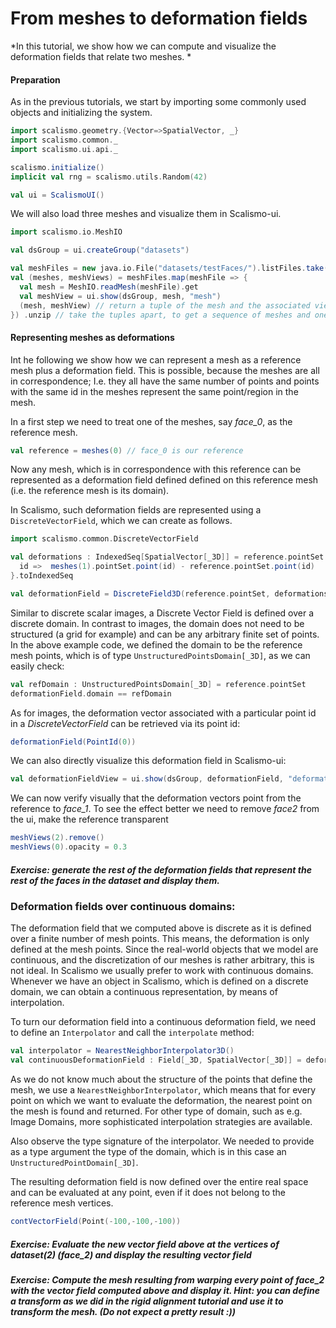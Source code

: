 # From meshes to deformation fields

*In this tutorial, we show how we can compute and visualize the deformation fields that relate two meshes. *

#### Preparation
As in the previous tutorials, we start by importing some commonly used objects and initializing the system. 

```scala mdoc
import scalismo.geometry.{Vector=>SpatialVector, _}
import scalismo.common._
import scalismo.ui.api._

scalismo.initialize()
implicit val rng = scalismo.utils.Random(42)

val ui = ScalismoUI()
```

We will also load three meshes and visualize them in Scalismo-ui.
```scala mdoc
import scalismo.io.MeshIO

val dsGroup = ui.createGroup("datasets")

val meshFiles = new java.io.File("datasets/testFaces/").listFiles.take(3)
val (meshes, meshViews) = meshFiles.map(meshFile => {
  val mesh = MeshIO.readMesh(meshFile).get 
  val meshView = ui.show(dsGroup, mesh, "mesh")
  (mesh, meshView) // return a tuple of the mesh and the associated view
}) .unzip // take the tuples apart, to get a sequence of meshes and one of meshViews 

```

#### Representing meshes as deformations

Int he following we show how we can represent a mesh as a reference mesh plus a deformation field. This is possible, 
because the meshes are all in correspondence; I.e. they all have the same number of points and points with the same id in the meshes represent
the same point/region in the mesh.

In a first step we need to treat one of the meshes, say *face_0*, as the reference mesh. 

```scala mdoc
val reference = meshes(0) // face_0 is our reference
```
Now any mesh, which is in correspondence with this reference can be represented as a deformation field defined defined on this 
reference mesh (i.e. the reference mesh is its domain). 

In Scalismo, such deformation fields are represented using a ```DiscreteVectorField```, which we can create as follows. 

```scala mdoc
import scalismo.common.DiscreteVectorField

val deformations : IndexedSeq[SpatialVector[_3D]] = reference.pointSet.pointIds.map {
  id =>  meshes(1).pointSet.point(id) - reference.pointSet.point(id)
}.toIndexedSeq

val deformationField = DiscreteField3D(reference.pointSet, deformations)
```

Similar to discrete scalar images, a Discrete Vector Field is defined over a discrete domain. In contrast to images, the domain does not need to be structured (a grid for example) and can be any arbitrary finite set of points. In the above example code, we defined the domain to be the reference mesh points, which is of type ```UnstructuredPointsDomain[_3D]```, as we can easily check:

```scala mdoc
val refDomain : UnstructuredPointsDomain[_3D] = reference.pointSet
deformationField.domain == refDomain
```

As for images, the deformation vector associated with a particular point id in a *DiscreteVectorField* can be retrieved via its point id:

```scala mdoc
deformationField(PointId(0))
```

We can also directly visualize this deformation field in Scalismo-ui:

```scala mdoc
val deformationFieldView = ui.show(dsGroup, deformationField, "deformations")
```
We can now verify visually that the deformation vectors point from the reference to *face_1*.
To see the effect better we need to remove *face2* from the ui, make the reference transparent

```scala mdoc
meshViews(2).remove()
meshViews(0).opacity = 0.3
```

##### Exercise: generate the rest of the deformation fields that represent the rest of the faces in the dataset and display them.


### Deformation fields over continuous domains:

The deformation field that we computed above is discrete as it is defined over a finite number of mesh points. This means, the deformation 
is only defined at the mesh points. Since the real-world objects that we model are continuous, and the discretization of our meshes is rather
arbitrary, this is not ideal. In Scalismo we usually prefer to work with continuous domains. 
Whenever we have an object in Scalismo, which is defined on a discrete domain, we can obtain a continuous representation, by means
of interpolation. 

To turn our deformation field into a continuous deformation field, we need to define an ```Interpolator``` and call the ```interpolate```
method:
```scala mdoc
val interpolator = NearestNeighborInterpolator3D()
val continuousDeformationField : Field[_3D, SpatialVector[_3D]] = deformationField1.interpolate(interpolator())
```
As we do not know much about the structure of the points that define the mesh, we use a ```NearestNeighborInterpolator```, which means
that for every point on which we want to evaluate the deformation, the nearest point on the mesh is found and returned. For other type of domain, 
such as e.g. Image Domains, more sophisticated interpolation strategies are available. 

Also observe the type signature of the interpolator. We needed to provide as a type argument the type of the domain, which is in this case an ```UnstructuredPointDomain[_3D]```.

The resulting  deformation field is now defined over the entire real space and can be evaluated at any point, even if it does not belong to the reference mesh vertices.

```scala mdoc
contVectorField(Point(-100,-100,-100))
```

##### Exercise: Evaluate the new vector field above at the vertices of dataset(2) (*face_2*) and display the resulting vector field


##### Exercise: Compute the mesh resulting from warping every point of *face_2* with the vector field computed above and display it. Hint: you can define a transform as we did in the rigid alignment tutorial and use it to transform the mesh. (Do not expect a pretty result :))
